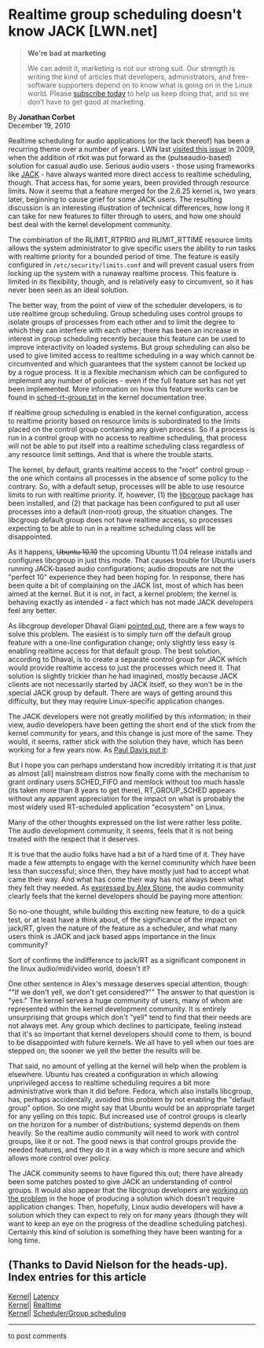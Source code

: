 # Realtime group scheduling doesn't know JACK [LWN.net]

> **We're bad at marketing**
> 
> We can admit it, marketing is not our strong suit. Our strength is writing the kind of articles that developers, administrators, and free-software supporters depend on to know what is going on in the Linux world. Please [subscribe today](/Promo/nsn-bad/subscribe) to help us keep doing that, and so we don’t have to get good at marketing. 

By **Jonathan Corbet**  
December 19, 2010 

Realtime scheduling for audio applications (or the lack thereof) has been a recurring theme over a number of years. LWN last [visited this issue](/Articles/339316/) in 2009, when the addition of rtkit was put forward as the (pulseaudio-based) solution for casual audio use. Serious audio users - those using frameworks like [JACK](http://jackaudio.org/) \- have always wanted more direct access to realtime scheduling, though. That access has, for some years, been provided through resource limits. Now it seems that a feature merged for the 2.6.25 kernel is, two years later, beginning to cause grief for some JACK users. The resulting discussion is an interesting illustration of technical differences, how long it can take for new features to filter through to users, and how one should best deal with the kernel development community. 

The combination of the RLIMIT_RTPRIO and RLIMIT_RTTIME resource limits allows the system administrator to give specific users the ability to run tasks with realtime priority for a bounded period of time. The feature is easily configured in `/etc/security/limits.conf` and will prevent casual users from locking up the system with a runaway realtime process. This feature is limited in its flexibility, though, and is relatively easy to circumvent, so it has never been seen as an ideal solution. 

The better way, from the point of view of the scheduler developers, is to use realtime group scheduling. Group scheduling uses control groups to isolate groups of processes from each other and to limit the degree to which they can interfere with each other; there has been an increase in interest in group scheduling recently because this feature can be used to improve interactivity on loaded systems. But group scheduling can also be used to give limited access to realtime scheduling in a way which cannot be circumvented and which guarantees that the system cannot be locked up by a rogue process. It is a flexible mechanism which can be configured to implement any number of policies - even if the full feature set has not yet been implemented. More information on how this feature works can be found in [sched-rt-group.txt](/Articles/420408/) in the kernel documentation tree. 

If realtime group scheduling is enabled in the kernel configuration, access to realtime priority based on resource limits is subordinated to the limits placed on the control group containing any given process. So if a process is run in a control group with no access to realtime scheduling, that process will not be able to put itself into a realtime scheduling class regardless of any resource limit settings. And that is where the trouble starts. 

The kernel, by default, grants realtime access to the "root" control group \- the one which contains all processes in the absence of some policy to the contrary. So, with a default setup, processes will be able to use resource limits to run with realtime priority. If, however, (1) the [libcgroup](http://libcg.sourceforge.net/) package has been installed, and (2) that package has been configured to put all user processes into a default (non-root) group, the situation changes. The libcgroup default group does not have realtime access, so processes expecting to be able to run in a realtime scheduling class will be disappointed. 

As it happens, ~~Ubuntu 10.10~~ the upcoming Ubuntu 11.04 release installs and configures libcgroup in just this mode. That causes trouble for Ubuntu users running JACK-based audio configurations; audio dropouts are not the "perfect 10" experience they had been hoping for. In response, there has been quite a bit of complaining on the JACK list, most of which has been aimed at the kernel. But it is not, in fact, a kernel problem; the kernel is behaving exactly as intended - a fact which has not made JACK developers feel any better. 

As libcgroup developer Dhaval Giani [pointed out](/Articles/420410/), there are a few ways to solve this problem. The easiest is to simply turn off the default group feature with a one-line configuration change; only slightly less easy is enabling realtime access for that default group. The best solution, according to Dhaval, is to create a separate control group for JACK which would provide realtime access to just the processes which need it. That solution is slightly trickier than he had imagined, mostly because JACK clients are not necessarily started by JACK itself, so they won't be in the special JACK group by default. There are ways of getting around this difficulty, but they may require Linux-specific application changes. 

The JACK developers were not greatly mollified by this information; in their view, audio developers have been getting the short end of the stick from the kernel community for years, and this change is just more of the same. They would, it seems, rather stick with the solution they have, which has been working for a few years now. As [Paul Davis put it](/Articles/420411/): 

But I hope you can perhaps understand how incredibly irritating it is that *just* as almost [all] mainstream distros now finally come with the mechanism to grant ordinary users SCHED_FIFO and memlock without too much hassle (its taken more than 8 years to get there), RT_GROUP_SCHED appears without any apparent appreciation for the impact on what is probably the most widely used RT-scheduled application "ecosystem" on Linux. 

Many of the other thoughts expressed on the list were rather less polite. The audio development community, it seems, feels that it is not being treated with the respect that it deserves. 

It is true that the audio folks have had a bit of a hard time of it. They have made a few attempts to engage with the kernel community which have been less than successful; since then, they have mostly just had to accept what came their way. And what has come their way has not always been what they felt they needed. As [expressed by Alex Stone](/Articles/420414/), the audio community clearly feels that the kernel developers should be paying more attention: 

So no-one thought, while building this exciting new feature, to do a quick test, or at least have a think about, of the significance of the impact on jack/RT, given the nature of the feature as a scheduler, and what many users think is JACK and jack based apps importance in the linux community? 

Sort of confirms the indifference to jack/RT as a significant component in the linux audio/midi/video world, doesn't it? 

One other sentence in Alex's message deserves special attention, though: ""If we don't yell, we don't get considered?"" The answer to that question is "yes." The kernel serves a huge community of users, many of whom are represented within the kernel development community. It is entirely unsurprising that groups which don't "yell" tend to find that their needs are not always met. Any group which declines to participate, feeling instead that it's so important that kernel developers should come to them, is bound to be disappointed with future kernels. We all have to yell when our toes are stepped on; the sooner we yell the better the results will be. 

That said, no amount of yelling at the kernel will help when the problem is elsewhere. Ubuntu has created a configuration in which allowing unprivileged access to realtime scheduling requires a bit more administrative work than it did before. Fedora, which also installs libcgroup, has, perhaps accidentally, avoided this problem by not enabling the "default group" option. So one might say that Ubuntu would be an appropriate target for any yelling on this topic. But increased use of control groups is clearly on the horizon for a number of distributions; systemd depends on them heavily. So the realtime audio community will need to work with control groups, like it or not. The good news is that control groups provide the needed features, and they do it in a way which is more secure and which allows more control over policy. 

The JACK community seems to have figured this out; there have already been some patches posted to give JACK an understanding of control groups. It would also appear that the libcgroup developers are [working on the problem](/Articles/420415/) in the hope of producing a solution which doesn't require application changes. Then, hopefully, Linux audio developers will have a solution which they can expect to rely on for many years (though they will want to keep an eye on the progress of the deadline scheduling patches). Certainly this kind of solution is something they have been wanting for a long time. 

(Thanks to David Nielson for the heads-up).  
Index entries for this article  
---  
[Kernel](/Kernel/Index)| [Latency](/Kernel/Index#Latency)  
[Kernel](/Kernel/Index)| [Realtime](/Kernel/Index#Realtime)  
[Kernel](/Kernel/Index)| [Scheduler/Group scheduling](/Kernel/Index#Scheduler-Group_scheduling)  
  


* * *

to post comments 
